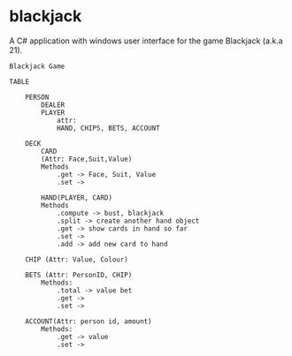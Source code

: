 # blackjack
A C# application with windows user interface for the game Blackjack (a.k.a 21).

```
Blackjack Game

TABLE

	PERSON
		DEALER
		PLAYER
			attr:
			HAND, CHIPS, BETS, ACCOUNT

	DECK
		CARD
		(Attr: Face,Suit,Value)
		Methods
			.get -> Face, Suit, Value
			.set ->

		HAND(PLAYER, CARD)
		Methods
			.compute -> bust, blackjack
			.split -> create another hand object
			.get -> show cards in hand so far
			.set ->
			.add -> add new card to hand

	CHIP (Attr: Value, Colour)

	BETS (Attr: PersonID, CHIP)
		Methods:
			.total -> value bet
			.get ->
			.set ->

	ACCOUNT(Attr: person id, amount)
		Methods:
			.get -> value
			.set ->
```
